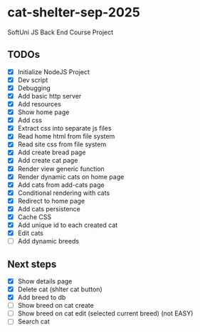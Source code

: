 # cat-shelter-sep-2025

SoftUni JS Back End Course Project

## TODOs

- [x] Initialize NodeJS Project
- [x] Dev script
- [x] Debugging
- [x] Add basic http server
- [x] Add resources
- [x] Show home page
- [x] Add css
- [x] Extract css into separate js files
- [x] Read home html from file system
- [x] Read site css from file system
- [x] Add create bread page
- [x] Add create cat page
- [x] Render view generic function
- [x] Render dynamic cats on home page
- [x] Add cats from add-cats page
- [x] Conditional rendering with cats
- [x] Redirect to home page
- [x] Add cats persistence
- [x] Cache CSS
- [x] Add unique id to each created cat
- [x] Edit cats
- [ ] Add dynamic breeds

## Next steps

- [x] Show details page
- [x] Delete cat (shlter cat button)
- [x] Add breed to db
- [ ] Show breed on cat create
- [ ] Show breed on cat edit (selected current breed) (not EASY)
- [ ] Search cat
